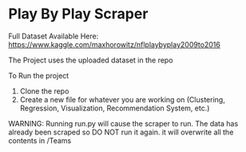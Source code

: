 # Play By Play Scraper
Full Dataset Available Here:
https://www.kaggle.com/maxhorowitz/nflplaybyplay2009to2016

The Project uses the uploaded dataset in the repo

To Run the project
1. Clone the repo
2. Create a new file for whatever you are working on (Clustering, Regression, Visualization, Recommendation System, etc.)

WARNING: Running run.py will cause the scraper to run. The data has already been scraped so DO NOT run it again. it will overwrite all the contents in /Teams
